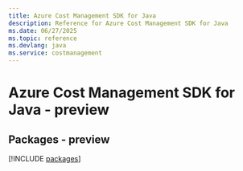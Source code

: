 ```yaml
---
title: Azure Cost Management SDK for Java
description: Reference for Azure Cost Management SDK for Java
ms.date: 06/27/2025
ms.topic: reference
ms.devlang: java
ms.service: costmanagement
---
```

# Azure Cost Management SDK for Java - preview
## Packages - preview
[!INCLUDE [packages](cost-management-index.md)]